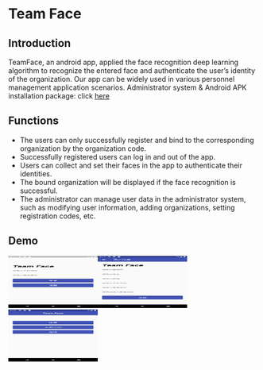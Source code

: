 # Team Face

## Introduction
TeamFace, an android app, applied the face recognition deep learning algorithm to recognize the entered face and authenticate the user’s identity of the organization. Our app can be widely used in various personnel management application scenarios.
Administrator system & Android APK installation package: click [here](http://39.103.167.15:2022)

## Functions
* The users can only successfully register and bind to the corresponding organization by the organization code.
* Successfully registered users can log in and out of the app.
* Users can collect and set their faces in the app to authenticate their identities.
* The bound organization will be displayed if the face recognition is successful.
* The administrator can manage user data in the administrator system, such as modifying user information, adding organizations, setting registration codes, etc.

## Demo
<img src="https://github.com/PeimingCHEN/Team-Face/raw/master/demo/login.jpg" width="180" height="105"/><img src="https://github.com/PeimingCHEN/Team-Face/raw/master/demo/signup.jpg" width="180" height="105"/><img src="https://github.com/PeimingCHEN/Team-Face/raw/master/demo/home.jpg" width="180" height="105"/>
